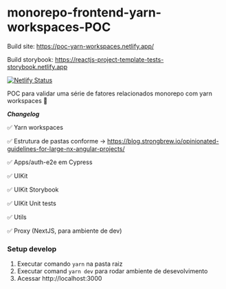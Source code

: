 # monorepo-frontend-yarn-workspaces-POC

Build site: https://poc-yarn-workspaces.netlify.app/

Build storybook: https://reactjs-project-template-tests-storybook.netlify.app

[![Netlify Status](https://api.netlify.com/api/v1/badges/1d45a52c-f2a0-457c-ae1e-45b055591237/deploy-status)](https://app.netlify.com/sites/poc-yarn-workspaces/deploys)

POC para validar uma série de fatores relacionados monorepo com yarn workspaces 🎯

**_Changelog_**

✅ Yarn workspaces

✅ Estrutura de pastas conforme → https://blog.strongbrew.io/opinionated-guidelines-for-large-nx-angular-projects/

✅ Apps/auth-e2e em Cypress

✅ UIKit

✅ UIKit Storybook

✅ UIKit Unit tests

✅ Utils

✅ Proxy (NextJS, para ambiente de dev)

### Setup develop

1. Executar comando `yarn` na pasta raiz
2. Executar comand `yarn dev` para rodar ambiente de desevolvimento
3. Acessar http://localhost:3000
